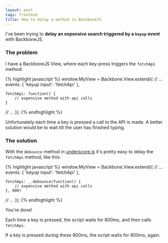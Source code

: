 ```yaml
---
layout: post
tags: frontend
title: How to delay a method in BackboneJS
---
```


I've been trying to __delay an expensive search triggered by a `keyup` event__ with BackboneJS.

### The problem

I have a BackboneJS View, where each key-press triggers the `fetchApi` method:

{% highlight javascript %}
window.MyView = Backbone.View.extend({
    // ...
    events: {
        'keyup input': 'fetchApi'
    },

    fetchApi: function() {
        // expensive method with api calls
    }
   // ...
});
{% endhighlight %}

Unfortunately each time a key is pressed a call to the API is made. A better solution would be to wait till the user has finished typing.

### The solution

With the `debounce` method in [underscore.js](http://documentcloud.github.com/underscore/#debounce)  it's pretty easy to delay the `fetchApi` method, like this:


{% highlight javascript %}
window.MyView = Backbone.View.extend({
    // ...
    events: {
        'keyup input': 'fetchApi'
    },

    fetchApi: _.debounce(function() {
        // expensive method with api calls
    }, 800)
   // ...
});
{% endhighlight %}

You're done!

Each time a key is pressed, the script waits for 800ms, and then calls `fetchApi`.

If a key is pressed during these 800ms, the script waits for 800ms, again.
